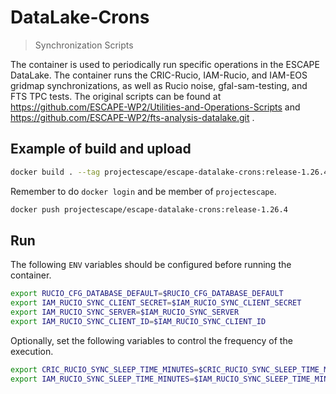 # DataLake-Crons
> Synchronization Scripts

The container is used to periodically run specific operations in the ESCAPE DataLake.
The container runs the CRIC-Rucio, IAM-Rucio, and IAM-EOS gridmap synchronizations, as well as Rucio noise, gfal-sam-testing, and FTS TPC tests.
The original scripts can be found at https://github.com/ESCAPE-WP2/Utilities-and-Operations-Scripts and https://github.com/ESCAPE-WP2/fts-analysis-datalake.git .

## Example of build and upload
```bash
docker build . --tag projectescape/escape-datalake-crons:release-1.26.4
```
Remember to do `docker login` and be member of `projectescape`.
```bash
docker push projectescape/escape-datalake-crons:release-1.26.4
```
## Run

The following `ENV` variables should be configured before running the container.
```bash
export RUCIO_CFG_DATABASE_DEFAULT=$RUCIO_CFG_DATABASE_DEFAULT
export IAM_RUCIO_SYNC_CLIENT_SECRET=$IAM_RUCIO_SYNC_CLIENT_SECRET
export IAM_RUCIO_SYNC_SERVER=$IAM_RUCIO_SYNC_SERVER
export IAM_RUCIO_SYNC_CLIENT_ID=$IAM_RUCIO_SYNC_CLIENT_ID
```
Optionally, set the following variables to control the frequency of the execution.
```bash    
export CRIC_RUCIO_SYNC_SLEEP_TIME_MINUTES=$CRIC_RUCIO_SYNC_SLEEP_TIME_MINUTES
export IAM_RUCIO_SYNC_SLEEP_TIME_MINUTES=$IAM_RUCIO_SYNC_SLEEP_TIME_MINUTES
```